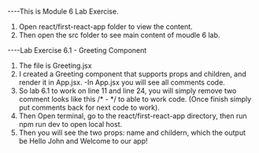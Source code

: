----This is Module 6 Lab Exercise. 

1. Open react/first-react-app folder to view the content.
2. Then open the src folder to see main content of moudle 6 lab.

----Lab Exercise 6.1 - Greeting Component 

1. The file is Greeting.jsx
2. I created a Greeting component that supports props and children, and render it in App.jsx.
   -In App.jsx you will see all comments code.
3. So lab 6.1 to work on line 11 and line 24, you will simply remove two comment looks like this /* - */ to able to work code. (Once finish simply put comments back for next code to work).
4. Then Open terminal, go to the react/first-react-app directory, then run npm run dev to open local host.
5. Then you will see the two props: name and childern, which the output be Hello John and Welcome to our app!
   

